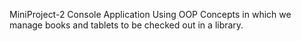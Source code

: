 MiniProject-2
Console Application Using OOP Concepts in which we manage books and tablets to be checked out in a library.
